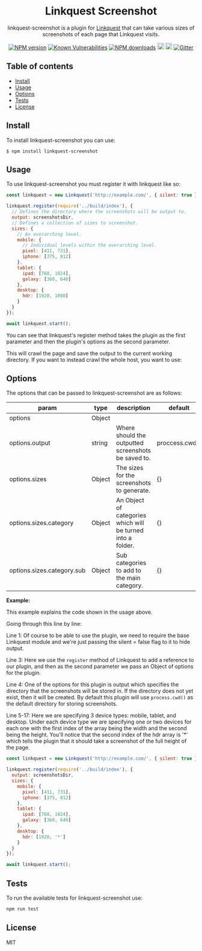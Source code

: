 <div align="center">

# Linkquest Screenshot

linkquest-screenshot is a plugin for [Linkquest](https://github.com:robertcorponoi/linkquest) that can take various sizes of screenshots of each page that Linkquest visits.

</div>

<div align="center">

[![NPM version](https://img.shields.io/npm/v/linkquest-screenshot.svg?style=flat)](https://www.npmjs.com/package/linkquest-screenshot)
[![Known Vulnerabilities](https://snyk.io/test/github/robertcorponoi/linkquest-screenshot/badge.svg)](https://snyk.io/test/github/robertcorponoi/linkquest-screenshot)
[![NPM downloads](https://img.shields.io/npm/dm/linkquest-screenshot.svg?style=flat)](https://www.npmjs.com/package/linkquest-screenshot)
<a href="https://badge.fury.io/js/linkquest-screenshot"><img src="https://img.shields.io/github/issues/robertcorponoi/linkquest-screenshot.svg" alt="issues" height="18"></a>
<a href="https://badge.fury.io/js/linkquest-screenshot"><img src="https://img.shields.io/github/license/robertcorponoi/linkquest-screenshot.svg" alt="license" height="18"></a>
[![Gitter](https://badges.gitter.im/gitterHQ/gitter.svg)](https://gitter.im/robertcorponoi)

</div>

## **Table of contents**

- [Install](#install)
- [Usage](#usage)
- [Options](#options)
- [Tests](#tests)
- [License](#license)

## **Install**

To install linkquest-screenshot you can use:

```shell
$ npm install linkquest-screenshot
```

## **Usage**

To use linkquest-screenshot you must register it with linkquest like so:

```js
const linkquest = new Linkquest('http://example.com/', { silent: true });

linkquest.register(require('../build/index'), {
  // Defines the directory where the screenshots will be output to.
  output: screenshotsDir,
  // Defines a collection of sizes to screenshot.
  sizes: {
    // An overarching level.
    mobile: {
      // Individual levels within the overarching level.
      pixel: [411, 731],
      iphone: [375, 812]
    },
    tablet: {
      ipad: [768, 1024],
      galaxy: [360, 640]
    },
    desktop: {
      hdr: [1920, 1080]
    }
  }
});

await linkquest.start();
```

You can see that linkquest's register method takes the plugin as the first parameter and then the plugin's options as the second parameter.

This will crawl the page and save the output to the current working directory. If you want to instead crawl the whole host, you want to use:

## **Options**

The options that can be passed to linkquest-screenshot are as follows:

| param                      	| type   	| description                                                 	| default        	|
|----------------------------	|--------	|-------------------------------------------------------------	|----------------	|
| options                    	| Object 	|                                                             	|                	|
| options.output             	| string 	| Where should the outputted screenshots be saved to.         	| proccess.cwd() 	|
| options.sizes              	| Object 	| The sizes for the screenshots to generate.                  	| {}             	|
| options.sizes.category     	| Object 	| An Object of categories which will be turned into a folder. 	| {}             	|
| options.sizes.category.sub 	| Object 	| Sub categories to add to the main category.                 	| {}             	|

**Example:**

This example explains the code shown in the usage above.

Going through this line by line:

Line 1: Of course to be able to use the plugin, we need to require the base Linkquest module and we're just passing the silent = false flag to it to hide output.

Line 3: Here we use the `register` method of Linkquest to add a reference to our plugin, and then as the second parameter we pass an Object of options for the plugin.

Line 4: One of the options for this plugin is output which specifies the directory that the screenshots will be stored in. If the directory does not yet exist, then it will be created. By default this plugin will use `process.cwd()` as the default directory for storing screenshots.

Line 5-17: Here we are specifying 3 device types: mobile, tablet, and desktop. Under each device type we are specifying one or two devices for each one with the first index of the array being the width and the second being the height. You'll notice that the second index of the hdr array is '*' which tells the plugin that it should take a screenshot of the full height of the page.

```js
const linkquest = new Linkquest('http://example.com/', { silent: true });

linkquest.register(require('../build/index'), {
  output: screenshotsDir,
  sizes: {
    mobile: {
      pixel: [411, 731],
      iphone: [375, 812]
    },
    tablet: {
      ipad: [768, 1024],
      galaxy: [360, 640]
    },
    desktop: {
      hdr: [1920, '*']
    }
  }
});

await linkquest.start();
```

## **Tests**

To run the available tests for linkquest-screenshot use:

```bash
npm run test
```

## **License**

MIT